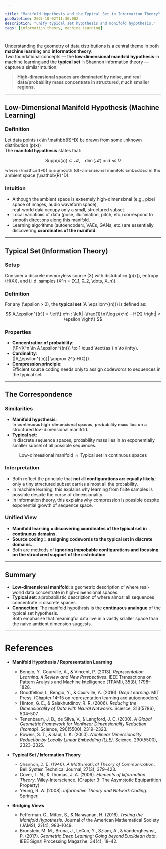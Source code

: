 ```yaml
---

title: "Manifold Hypothesis and the Typical Set in Information Theory"
pubDatetime: 2025-10-02T11:30:00Z
description: "unify typical set hypothesis and monifold hypothesis."
tags: [information theory, machine learning]

---
```

Understanding the geometry of data distributions is a central theme in both **machine learning** and **information theory**.  
Two foundational concepts — the **low-dimensional manifold hypothesis** in machine learning and the **typical set** in Shannon information theory — capture a similar intuition:  
> **High-dimensional spaces are dominated by noise, and real data/probability mass concentrate in structured, much smaller regions.**

---

## Low-Dimensional Manifold Hypothesis (Machine Learning)

### Definition
Let data points \(x \in \mathbb{R}^D\) be drawn from some unknown distribution \(p(x)\).  
The **manifold hypothesis** states that:

$$
\text{Supp}(p(x)) \subset \mathcal{M}, \quad \dim(\mathcal{M}) = d \ll D
$$

where \(\mathcal{M}\) is a smooth \(d\)-dimensional manifold embedded in the ambient space \(\mathbb{R}^D\).

### Intuition
- Although the ambient space is extremely high-dimensional (e.g., pixel space of images, audio waveform space),  
  real-world data occupy only a small, structured subset.  
- Local variations of data (pose, illumination, pitch, etc.) correspond to smooth directions along this manifold.  
- Learning algorithms (autoencoders, VAEs, GANs, etc.) are essentially discovering **coordinates of the manifold**.

---

## Typical Set (Information Theory)

### Setup
Consider a discrete memoryless source \(X\) with distribution \(p(x)\), entropy \(H(X)\), and i.i.d. samples \(X^n = (X_1, X_2, \dots, X_n)\).

### Definition
For any \(\epsilon > 0\), the **typical set** \(A_\epsilon^{(n)}\) is defined as:

$$
A_\epsilon^{(n)} = \left\{ x^n : \left| -\frac{1}{n}\log p(x^n) - H(X) \right| < \epsilon \right\}
$$

### Properties
- **Concentration of probability**:  
  \(\Pr(X^n \in A_\epsilon^{(n)}) \to 1 \quad \text{as } n \to \infty\).
- **Cardinality**:  
  \(|A_\epsilon^{(n)}| \approx 2^{nH(X)}\).
- **Compression principle**:  
  Efficient source coding needs only to assign codewords to sequences in the typical set.

---

## The Correspondence

### Similarities
- **Manifold hypothesis**:  
  In continuous high-dimensional spaces, probability mass lies on a structured low-dimensional manifold.
- **Typical set**:  
  In discrete sequence spaces, probability mass lies in an exponentially smaller subset of all possible sequences.

$$
\text{Low-dimensional manifold} \;\;\approx\;\; \text{Typical set in continuous spaces}
$$

### Interpretation
- Both reflect the principle that **not all configurations are equally likely**;  
  only a tiny structured subset carries almost all the probability.  
- In machine learning, this explains why learning from finite samples is possible despite the curse of dimensionality.  
- In information theory, this explains why compression is possible despite exponential growth of sequence space.

### Unified View
- **Manifold learning = discovering coordinates of the typical set in continuous domains.**  
- **Source coding = assigning codewords to the typical set in discrete domains.**  
- Both are methods of **ignoring improbable configurations and focusing on the structured support of the distribution**.

---

##  Summary

- **Low-dimensional manifold**: a geometric description of where real-world data concentrate in high-dimensional spaces.  
- **Typical set**: a probabilistic description of where almost all sequences concentrate in discrete spaces.  
- **Connection**: The manifold hypothesis is the **continuous analogue** of the typical set hypothesis.  
  Both emphasize that meaningful data live in a vastly smaller space than the naive ambient dimension suggests.

---
# References

- **Manifold Hypothesis / Representation Learning**
  - Bengio, Y., Courville, A., & Vincent, P. (2013). *Representation Learning: A Review and New Perspectives*. IEEE Transactions on Pattern Analysis and Machine Intelligence (TPAMI), 35(8), 1798–1828.
  - Goodfellow, I., Bengio, Y., & Courville, A. (2016). *Deep Learning*. MIT Press. (Chapter 14–15 on representation learning and autoencoders)
  - Hinton, G. E., & Salakhutdinov, R. R. (2006). *Reducing the Dimensionality of Data with Neural Networks*. Science, 313(5786), 504–507.
  - Tenenbaum, J. B., de Silva, V., & Langford, J. C. (2000). *A Global Geometric Framework for Nonlinear Dimensionality Reduction (Isomap)*. Science, 290(5500), 2319–2323.
  - Roweis, S. T., & Saul, L. K. (2000). *Nonlinear Dimensionality Reduction by Locally Linear Embedding (LLE)*. Science, 290(5500), 2323–2326.

- **Typical Set / Information Theory**
  - Shannon, C. E. (1948). *A Mathematical Theory of Communication*. Bell System Technical Journal, 27(3), 379–423.
  - Cover, T. M., & Thomas, J. A. (2006). *Elements of Information Theory*. Wiley-Interscience. (Chapter 3: The Asymptotic Equipartition Property)
  - Yeung, R. W. (2008). *Information Theory and Network Coding*. Springer.  

- **Bridging Views**
  - Fefferman, C., Mitter, S., & Narayanan, H. (2016). *Testing the Manifold Hypothesis*. Journal of the American Mathematical Society (JAMS), 29(4), 983–1049.
  - Bronstein, M. M., Bruna, J., LeCun, Y., Szlam, A., & Vandergheynst, P. (2017). *Geometric Deep Learning: Going beyond Euclidean data*. IEEE Signal Processing Magazine, 34(4), 18–42.

